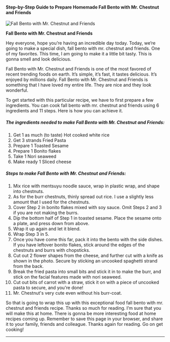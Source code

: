             

#### Step-by-Step Guide to Prepare Homemade Fall Bento with Mr. Chestnut and Friends

![Fall Bento with Mr. Chestnut and Friends](https://img-global.cpcdn.com/recipes/6753912647319552/751x532cq70/fall-bento-with-mr-chestnut-and-friends-recipe-main-photo.jpg)

**Fall Bento with Mr. Chestnut and Friends**

Hey everyone, hope you’re having an incredible day today. Today, we’re going to make a special dish, fall bento with mr. chestnut and friends. One of my favorites. This time, I am going to make it a little bit tasty. This is gonna smell and look delicious.

Fall Bento with Mr. Chestnut and Friends is one of the most favored of recent trending foods on earth. It’s simple, it’s fast, it tastes delicious. It’s enjoyed by millions daily. Fall Bento with Mr. Chestnut and Friends is something that I have loved my entire life. They are nice and they look wonderful.

To get started with this particular recipe, we have to first prepare a few ingredients. You can cook fall bento with mr. chestnut and friends using 6 ingredients and 11 steps. Here is how you can achieve it.

##### The ingredients needed to make Fall Bento with Mr. Chestnut and Friends:

1.  Get 1 as much (to taste) Hot cooked white rice
2.  Get 3 strands Fried Pasta
3.  Prepare 1 Toasted Sesame
4.  Prepare 1 Bonito flakes
5.  Take 1 Nori seaweed
6.  Make ready 1 Sliced cheese

##### Steps to make Fall Bento with Mr. Chestnut and Friends:

1.  Mix rice with mentsuyu noodle sauce, wrap in plastic wrap, and shape into chestnuts.
2.  As for the burr chestnuts, thinly spread out rice. I use a slightly less amount that I used for the chestnuts.
3.  Cover Step 2 in bonito flakes mixed with soy sauce. Omit Steps 2 and 3 if you are not making the burrs.
4.  Dip the bottom half of Step 1 in toasted sesame. Place the sesame onto a plate, and press down from above.
5.  Wrap it up again and let it blend.
6.  Wrap Step 3 in 5.
7.  Once you have come this far, pack it into the bento with the side dishes. If you have leftover bonito flakes, stick around the edges of the chestnuts and burrs with chopsticks.
8.  Cut out 2 flower shapes from the cheese, and further cut with a knife as shown in the photo. Secure by sticking an uncooked spaghetti strand from the back.
9.  Break the fried pasta into small bits and stick it in to make the burr, and stick on the facial features made with nori seaweed.
10.  Cut out bits of carrot with a straw, stick it on with a piece of uncooked pasta to secure, and you're done!
11.  Mr. Chestnut's very cute even without his burr-coat.

So that is going to wrap this up with this exceptional food fall bento with mr. chestnut and friends recipe. Thanks so much for reading. I’m sure that you will make this at home. There is gonna be more interesting food at home recipes coming up. Remember to save this page in your browser, and share it to your family, friends and colleague. Thanks again for reading. Go on get cooking!

* * *